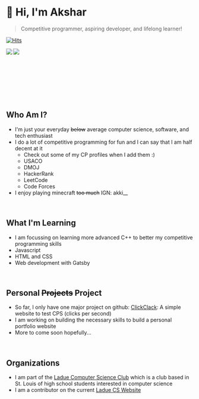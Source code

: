 # 👋 Hi, I'm Akshar
> Competitive programmer, aspiring developer, and lifelong learner!

[![Hits](https://hits.seeyoufarm.com/api/count/incr/badge.svg?url=https%3A%2F%2Fgithub.com%2FnotAkki&count_bg=%233139E7&title_bg=%23111113&icon=github.svg&icon_color=%23E7E7E7&title=Hits&edge_flat=false)](https://hits.seeyoufarm.com)

<!--![Anurag's GitHub stats](https://github-readme-stats.vercel.app/api?username=notAkki&show_icons=true&custom_title=My+Stats&include_all_commits=true&hide_)
--->

<a>
  <img align="left" src="https://github-readme-stats.vercel.app/api?username=notAkki&show_icons=true&custom_title=My+Stats&include_all_commits=true&line_height=20&theme=tokyonight"></img>
</a>
<a>
  <img align="left" src="https://github-readme-stats.vercel.app/api/top-langs/?username=notAkki&layout=compact&card_width=242&theme=tokyonight"></img>
</a>

<br />
<br />
<br />
<br />
<br />
<br />
<br />
<br />

## Who Am I?
- I'm just your everyday ~~below~~ average computer science, software, and tech enthusiast
- I do a lot of competitive programming for fun and I can say that I am half decent at it
  -  Check out some of my CP profiles when I add them :)
  -  USACO
  -  DMOJ
  -  HackerRank
  -  LeetCode
  -  Code Forces
- I enjoy playing minecraft ~~too much~~ IGN: akki__

<br />

## What I'm Learning
- I am focussing on learning more advanced C++ to better my competitive programming skills
- Javascript
- HTML and CSS
- Web development with Gatsby

<br />

## Personal ~~Projects~~ Project
- So far, I only have one major project on github: [ClickClack](https://github.com/notAkki/ClickClack): A simple website to test CPS (clicks per second)
- I am working on building the necessary skills to build a personal portfolio website
- More to come soon hopefully...

<br />

## Organizations
- I am part of the [Ladue Computer Science Club](https://github.com/LadueCS) which is a club based in St. Louis of high school students interested in computer science
- I am a contributor on the current [Ladue CS Website](https://github.com/LadueCS/laduecs.github.io)

<!--

Here are some ideas to get you started:

- 🔭 I’m currently working on ...
- 🌱 I’m currently learning ...
- 👯 I’m looking to collaborate on ...
- 🤔 I’m looking for help with ...
- 💬 Ask me about ...
- 📫 How to reach me: ...
- 😄 Pronouns: ...
- ⚡ Fun fact: ...
-->
